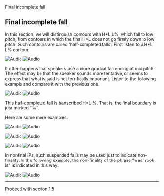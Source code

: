 Final incomplete fall <!-- function FrameUpdate(URL1, URL2) { parent.audio.location.href = URL1; parent.display.location.href = URL2; } // -->

Final incomplete fall
---------------------

In this section, we will distinguish contours with H\*L L%, which fall to low pitch, from contours in which the final H\*L does not go firmly down to low pitch. Such contours are called 'half-completed falls'. First listen to a H\*L L% contour.

![Audio](audio.gif) ![Audio](./audio/gif/027.gif)

It often happens that speakers use a more gradual fall ending at mid pitch. The effect may be that the speaker sounds more tentative, or seems to express that what is said is not terrifically important. Listen to the following example and compare it with the previous one.

![Audio](audio.gif) ![Audio](./audio/gif/029.gif)

This half-completed fall is transcribed H\*L %. That is, the final boundary is just marked "%".

Here are some more examples:

![Audio](audio.gif) ![Audio](./audio/gif/170.gif)

![Audio](audio.gif) ![Audio](./audio/gif/075.gif)

![Audio](audio.gif) ![Audio](./audio/gif/082.gif)

In nonfinal IPs, such suspended falls may be used just to indicate non-finality. In the following example, the non-finality of the phrase "waar rook is" is indicated in this way:

![Audio](audio.gif) ![Audio](./audio/gif/367.gif)

* * *

[Proceed with section 1.5](fall5.htm)